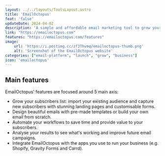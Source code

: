 ```yaml
---
layout: ../../layouts/ToolsLayout.astro
title: 'EmailOctopus'
feat: 'false'
updateDate: 2024-04-02
description: 'A simple and affordable email marketing tool to grow your business. It includes all the features you need to grow your audience, engage with your subscribers and get results.'
link: "https://emailoctopus.com"
features: "https://emailoctopus.com/features"
image:
    url: 'https://i.postimg.cc/zf3Thvmq/emailoctopus-thumb.png'
    alt: 'Screenshot of the EmailOctopus website'
categories: ["email-platform", "launch", "grow", "business"]
icon: 'emailoctopus'
---
```



## Main features

EmailOctopus' features are focused around 5 main axis:

- Grow your subscribers list: import your existing audience and capture new subscribers with stunning landing pages and customisable forms.
- Design beautiful emails with pre-made templates or build your own email from scratch.
- Automate your workflows to save time and provide value to your subscribers.
- Analyse your results to see what's working and improve future email campaigns.
- Integrate EmailOctopus with the apps you use to run your business (e.g. Shopify, Gravity Forms and Carrd).